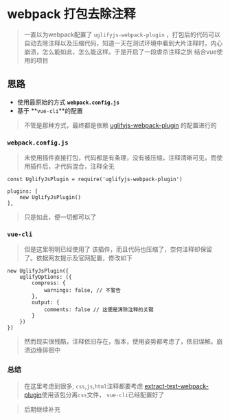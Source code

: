 # webpack 打包去除注释

> 一直以为webpack配置了 `uglifyjs-webpack-plugin` ，打包后的代码可以自动去除注释以及压缩代码，知道一天在测试环境中看到大片注释时，内心崩溃，怎么能如此，怎么能这样。于是开启了一段虐杀注释之旅
> 结合vue使用的项目


## 思路
+ 使用最原始的方式 **`webpack.config.js`**
+ 基于 **`vue-cli`**的配置


> 不管是那种方式，最终都是依赖 [uglifyjs-webpack-plugin](https://webpack.docschina.org/plugins/uglifyjs-webpack-plugin/#src/components/Sidebar/Sidebar.jsx) 的配置进行的 


### `webpack.config.js`
> 未使用插件直接打包，代码都是有条理，没有被压缩，注释清晰可见，而使用插件后，才代码混合，注释全无
```
const UglifyJsPlugin = require('uglifyjs-webpack-plugin')

plugins: [
    new UglifyJsPlugin()
],
```
> 只是如此，便一切都可以了

### `vue-cli`
> 但是这里明明已经使用了 该插件，而且代码也压缩了，奈何注释却保留了。依据网友提示及官网配置，修改如下
```
new UglifyJsPlugin({
    uglifyOptions: ({
        compress: {
            warnings: false, // 不警告
        },
        output: {
            comments: false // 这便是清除注释的关键
        }
    })
})
```
> 然而现实很残酷，注释依旧存在，版本，使用姿势都考虑了，依旧误解。崩溃边缘徘徊中

### 总结 
> 在这里考虑到很多, `css`,`js`,`html`注释都要考虑
> [extract-text-webpack-plugin](https://github.com/webpack-contrib/extract-text-webpack-plugin)使用该包分离`css`文件， `vue-cli`已经配置好了

> 后期继续补充